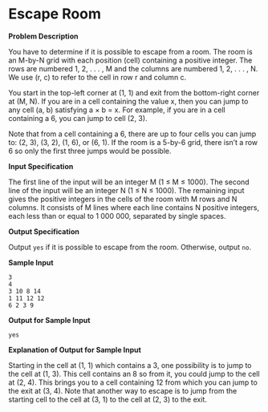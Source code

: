# Escape Room

**Problem Description**

You have to determine if it is possible to escape from a room. The room is an M-by-N grid with
each position (cell) containing a positive integer. The rows are numbered 1, 2, . . . , M and the
columns are numbered 1, 2, . . . , N. We use (r, c) to refer to the cell in row r and column c.

You start in the top-left corner at (1, 1) and exit from the bottom-right corner at (M, N). If you
are in a cell containing the value x, then you can jump to any cell (a, b) satisfying a × b = x. For
example, if you are in a cell containing a 6, you can jump to cell (2, 3).

Note that from a cell containing a 6, there are up to four cells you can jump to: (2, 3), (3, 2), (1, 6),
or (6, 1). If the room is a 5-by-6 grid, there isn’t a row 6 so only the first three jumps would be
possible.

**Input Specification**

The first line of the input will be an integer M (1 ≤ M ≤ 1000). The second line of the input will
be an integer N (1 ≤ N ≤ 1000). The remaining input gives the positive integers in the cells of
the room with M rows and N columns. It consists of M lines where each line contains N positive
integers, each less than or equal to 1 000 000, separated by single spaces.

**Output Specification**

Output `yes` if it is possible to escape from the room. Otherwise, output `no`.

**Sample Input**
```
3
4
3 10 8 14
1 11 12 12
6 2 3 9
```

**Output for Sample Input**

```
yes
```

**Explanation of Output for Sample Input**

Starting in the cell at (1, 1) which contains a 3, one possibility is to jump to the cell at (1, 3).
This cell contains an 8 so from it, you could jump to the cell at (2, 4). This brings you to a cell
containing 12 from which you can jump to the exit at (3, 4). Note that another way to escape is to
jump from the starting cell to the cell at (3, 1) to the cell at (2, 3) to the exit.
